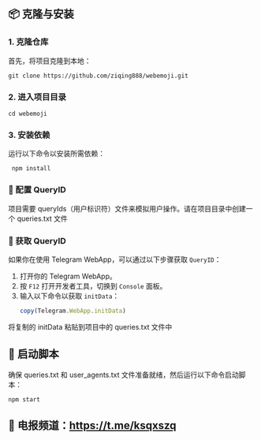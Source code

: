 ## 📦 克隆与安装
### 1. 克隆仓库
首先，将项目克隆到本地：
 ```
 git clone https://github.com/ziqing888/webemoji.git
 ```
### 2. 进入项目目录
```
cd webemoji
```
### 3. 安装依赖
运行以下命令以安装所需依赖：
```
 npm install
```
### 🔑 配置 QueryID
项目需要 queryIds（用户标识符）文件来模拟用户操作。请在项目目录中创建一个 queries.txt 文件
### 🔑 获取 QueryID

如果你在使用 Telegram WebApp，可以通过以下步骤获取 `QueryID`：

1. 打开你的 Telegram WebApp。
2. 按 `F12` 打开开发者工具，切换到 `Console` 面板。
3. 输入以下命令以获取 `initData`：
   ```javascript
   copy(Telegram.WebApp.initData)
    ```
将复制的 initData 粘贴到项目中的 queries.txt 文件中

## 🚀 启动脚本
确保 queries.txt 和 user_agents.txt 文件准备就绪，然后运行以下命令启动脚本：
 ```
npm start
 ```

## 📢 电报频道：https://t.me/ksqxszq
